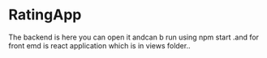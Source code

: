 # RatingApp
The backend is here you can open it andcan b run using npm start .and for front emd is react application which is in views folder..
